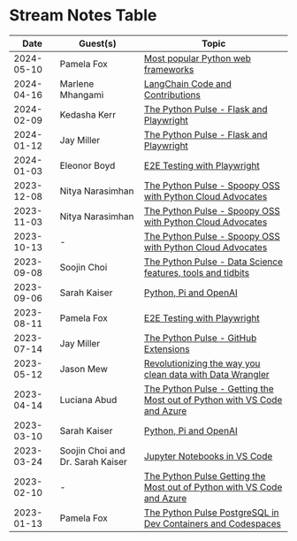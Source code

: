 # Stream Notes Table

|Date|Guest(s)|Topic|
|-|-|-|
|2024-05-10|Pamela Fox|[Most popular Python web frameworks]()|
|2024-04-16|Marlene Mhangami|[LangChain Code and Contributions]()|
|2024-02-09|Kedasha Kerr|[The Python Pulse - Flask and Playwright](2024-02-09_Kedasha_Kerr_GitHub_Copilot.md)|
|2024-01-12|Jay Miller|[The Python Pulse - Flask and Playwright]()|
|2024-01-03|Eleonor Boyd|[E2E Testing with Playwright]()|
|2023-12-08|Nitya Narasimhan|[The Python Pulse - Spoopy OSS with Python Cloud Advocates](2023-12-08_Dawn_Wages_Supercharge_DX.md)|
|2023-11-03|Nitya Narasimhan|[The Python Pulse - Spoopy OSS with Python Cloud Advocates]()|
|2023-10-13|-|[The Python Pulse - Spoopy OSS with Python Cloud Advocates]()|
|2023-09-08|Soojin Choi|[The Python Pulse - Data Science features, tools and tidbits](2023-09-08_Soojin_Choi_Data_Science_tidbits.md)|
|2023-09-06|Sarah Kaiser|[Python, Pi and OpenAI]()|
|2023-08-11|Pamela Fox|[E2E Testing with Playwright]()|
|2023-07-14|Jay Miller|[The Python Pulse - GitHub Extensions](2023-07-14_Jay_Miller_GitHub_Extensions.md)|
|2023-05-12|Jason Mew|[Revolutionizing the way you clean data with Data Wrangler]()|
|2023-04-14|Luciana Abud|[The Python Pulse - Getting the Most out of Python with VS Code and Azure]()|
|2023-03-10|Sarah Kaiser|[Python, Pi and OpenAI]()|
|2023-03-24|Soojin Choi and Dr. Sarah Kaiser|[Jupyter Notebooks in VS Code]()|
|2023-02-10|-|[The Python Pulse Getting the Most out of Python with VS Code and Azure](2023-02-10_PVSC_team_vscode_python_extensions.md)|
|2023-01-13|Pamela Fox|[The Python Pulse PostgreSQL in Dev Containers and Codespaces](2023-01-13_PamelaFox_devcontainers_codespaces_postgresql_SQL.md)|





